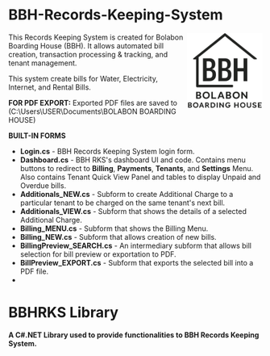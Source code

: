# BBH-Records-Keeping-System
<img src="BBH Records Keeping System/bbhLogo.png" align="right" width="150px" height="150px" /> 
<p>This Records Keeping System is created for Bolabon Boarding House (BBH). It allows automated bill creation, transaction processing &amp; tracking, and tenant management.</p>
<p>This system create bills for Water, Electricity, Internet, and Rental Bills.</p>
<p><strong>FOR PDF EXPORT:</strong> Exported PDF files are saved to (C:\Users\USER\Documents\BOLABON BOARDING HOUSE)</p>

<strong>BUILT-IN FORMS </strong>
<ul>
  <li><strong>Login.cs</strong> - BBH Records Keeping System login form.</li>
  <li><strong>Dashboard.cs</strong> - BBH RKS's dashboard UI and code. Contains menu buttons to redirect to <b>Billing</b>, <b>Payments</b>, <b>Tenants</b>, and <b>Settings</b> Menu. Also contains Tenant 
    Quick View Panel and tables to display Unpaid and Overdue bills.</li>
  <li><strong>Additionals_NEW.cs</strong> - Subform to create Additional Charge to a particular tenant to be charged on the same tenant's next bill.</li>
  <li><strong>Additionals_VIEW.cs</strong> - Subform that shows the details of a selected Additional Charge.</li>
  <li><strong>Billing_MENU.cs</strong> - Subform that shows the Billing Menu.</li>
  <li><strong>Billing_NEW.cs</strong> - Subform that allows creation of new bills.</li>
  <li><strong>BillingPreview_SEARCH.cs</strong> - An intermediary subform that allows bill selection for bill preview or exportation to PDF.</li>
  <li><strong>BillPreview_EXPORT.cs</strong> - Subform that exports the selected bill into a PDF file.</li>
  <li><strong></li>
</ul>

# BBHRKS Library
A C#.NET Library used to provide functionalities to BBH Records Keeping System.

